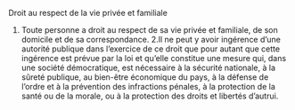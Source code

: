 Droit au respect de la vie privée et familiale
1. Toute personne a droit au respect de sa vie privée et familiale,
de son domicile et de sa correspondance.
2.Il ne peut y avoir ingérence d’une autorité publique dans
l’exercice de ce droit que pour autant que cette ingérence est
prévue par la loi et qu’elle constitue une mesure qui, dans une
société démocratique, est nécessaire à la sécurité nationale,
à la sûreté publique, au bien-être économique du pays, à la
défense de l’ordre et à la prévention des infractions pénales, à
la protection de la santé ou de la morale, ou à la protection des
droits et libertés d’autrui.